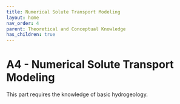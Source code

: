 ```yaml
---
title: Numerical Solute Transport Modeling
layout: home
nav_order: 4
parent: Theoretical and Conceptual Knowledge
has_children: true
---
```

<script
  src="https://cdn.mathjax.org/mathjax/latest/MathJax.js?config=TeX-AMS-MML_HTMLorMML"
  type="text/javascript">
</script>
# A4 - Numerical Solute Transport Modeling



This part requires the knowledge of basic hydrogeology. 
